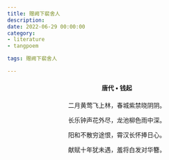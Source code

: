 ```yaml
---
title: 赠阙下裴舍人
description:
date: 2022-06-29 00:00:00
category:
- literature
- tangpoem

tags: 赠阙下裴舍人

---
```


<div id="poem-author">
唐代 • 钱起
</div>
<div id="poem-body">
<p class="poem-paragraph">二月黄莺飞上林，春城紫禁晓阴阴。</p>
<p class="poem-paragraph">长乐钟声花外尽，龙池柳色雨中深。</p>
<p class="poem-paragraph">阳和不散穷途恨，霄汉长怀捧日心。</p>
<p class="poem-paragraph">献赋十年犹未遇，羞将白发对华簪。</p>

</div>

<style>

#poem-author {
    width: 100%;
    text-align: center;
    margin: 20px 0;
    font-weight: bold;
}
#poem-body {
    width: 100%;
    text-align: center;
}
.poem-paragraph {
    font-family: "仿宋"
}

</style>